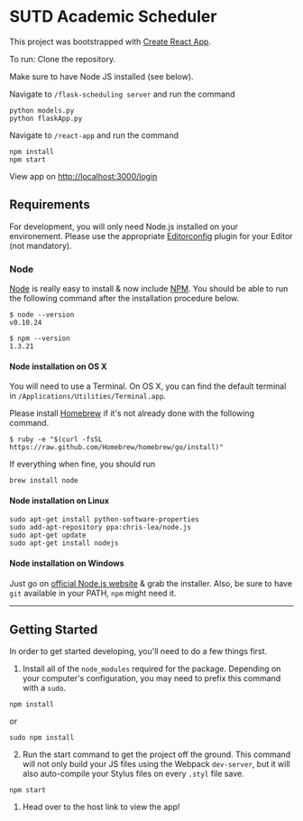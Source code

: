 # SUTD Academic Scheduler

This project was bootstrapped with [Create React App](https://github.com/facebook/create-react-app).

To run:
Clone the repository.

Make sure to have Node JS installed (see below).

Navigate to `/flask-scheduling server` and run the command
```
python models.py
python flaskApp.py
```

Navigate to `/react-app` and run the command
```
npm install 
npm start
```

View app on <http://localhost:3000/login>

## Requirements

For development, you will only need Node.js installed on your environement.
Please use the appropriate [Editorconfig](http://editorconfig.org/) plugin for your Editor (not mandatory).

### Node

[Node](http://nodejs.org/) is really easy to install & now include [NPM](https://npmjs.org/).
You should be able to run the following command after the installation procedure
below.

    $ node --version
    v0.10.24

    $ npm --version
    1.3.21

#### Node installation on OS X

You will need to use a Terminal. On OS X, you can find the default terminal in
`/Applications/Utilities/Terminal.app`.

Please install [Homebrew](http://brew.sh/) if it's not already done with the following command.

    $ ruby -e "$(curl -fsSL https://raw.github.com/Homebrew/homebrew/go/install)"

If everything when fine, you should run

    brew install node

#### Node installation on Linux

    sudo apt-get install python-software-properties
    sudo add-apt-repository ppa:chris-lea/node.js
    sudo apt-get update
    sudo apt-get install nodejs

#### Node installation on Windows

Just go on [official Node.js website](http://nodejs.org/) & grab the installer.
Also, be sure to have `git` available in your PATH, `npm` might need it.

---

## Getting Started
In order to get started developing, you'll need to do a few things first.

1. Install all of the `node_modules` required for the package. Depending on your computer's configuration, you may need to prefix this command with a `sudo`.
```
npm install
```
or
```
sudo npm install
```

2. Run the start command to get the project off the ground. This command will not only build your JS files using the Webpack `dev-server`, but it will also auto-compile your Stylus files on every `.styl` file save.

```
npm start
```

1. Head over to the host link to view the app!

